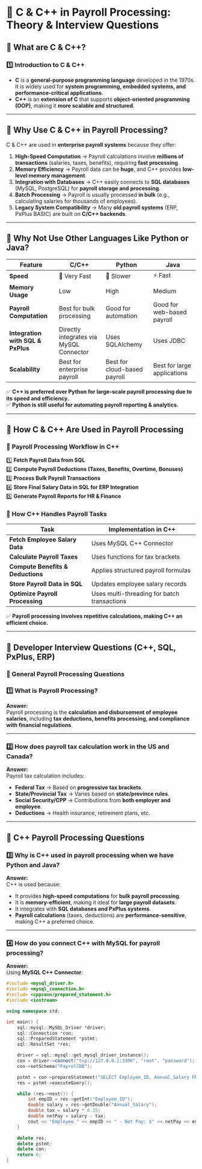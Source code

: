 # **📌 C & C++ in Payroll Processing: Theory & Interview Questions**

## **🔹 What are C & C++?**
### **1️⃣ Introduction to C & C++**
- **C** is a **general-purpose programming language** developed in the 1970s. It is widely used for **system programming, embedded systems, and performance-critical applications**.
- **C++** is an **extension of C** that supports **object-oriented programming (OOP)**, making it **more scalable and structured**.

---

## **🔹 Why Use C & C++ in Payroll Processing?**
C & C++ are used in **enterprise payroll systems** because they offer:
1. **High-Speed Computation** → Payroll calculations involve **millions of transactions** (salaries, taxes, benefits), requiring **fast processing**.
2. **Memory Efficiency** → Payroll data can be **huge**, and C++ provides **low-level memory management**.
3. **Integration with Databases** → C++ easily connects to **SQL databases** (MySQL, PostgreSQL) for **payroll storage and processing**.
4. **Batch Processing** → Payroll is usually processed **in bulk** (e.g., calculating salaries for thousands of employees).
5. **Legacy System Compatibility** → Many **old payroll systems** (ERP, PxPlus BASIC) are built on **C/C++ backends**.

---

## **🔹 Why Not Use Other Languages Like Python or Java?**
| **Feature** | **C/C++** | **Python** | **Java** |
|------------|----------|-----------|--------|
| **Speed** | 🚀 Very Fast | 🐢 Slower | ⚡ Fast |
| **Memory Usage** | Low | High | Medium |
| **Payroll Computation** | Best for bulk processing | Good for automation | Good for web-based payroll |
| **Integration with SQL & PxPlus** | Directly integrates via MySQL Connector | Uses SQLAlchemy | Uses JDBC |
| **Scalability** | Best for enterprise payroll | Best for cloud-based payroll | Best for large applications |

✅ **C++ is preferred over Python for large-scale payroll processing due to its speed and efficiency.**  
✅ **Python is still useful for automating payroll reporting & analytics.**

---

## **🔹 How C & C++ Are Used in Payroll Processing**
### **📌 Payroll Processing Workflow in C++**
1️⃣ **Fetch Payroll Data from SQL**  
2️⃣ **Compute Payroll Deductions (Taxes, Benefits, Overtime, Bonuses)**  
3️⃣ **Process Bulk Payroll Transactions**  
4️⃣ **Store Final Salary Data in SQL for ERP Integration**  
5️⃣ **Generate Payroll Reports for HR & Finance**  

### **📌 How C++ Handles Payroll Tasks**
| **Task** | **Implementation in C++** |
|---------|-------------------------|
| **Fetch Employee Salary Data** | Uses MySQL C++ Connector |
| **Calculate Payroll Taxes** | Uses functions for tax brackets |
| **Compute Benefits & Deductions** | Applies structured payroll formulas |
| **Store Payroll Data in SQL** | Updates employee salary records |
| **Optimize Payroll Processing** | Uses multi-threading for batch transactions |

✅ **Payroll processing involves repetitive calculations, making C++ an efficient choice.**  

---

## **📌 Developer Interview Questions (C++, SQL, PxPlus, ERP)**
### **🔹 General Payroll Processing Questions**
### **1️⃣ What is Payroll Processing?**
**Answer:**  
Payroll processing is the **calculation and disbursement of employee salaries**, including **tax deductions, benefits processing, and compliance with financial regulations**.

---

### **2️⃣ How does payroll tax calculation work in the US and Canada?**
**Answer:**  
Payroll tax calculation includes:
- **Federal Tax** → Based on **progressive tax brackets**.
- **State/Provincial Tax** → Varies based on **state/province rules**.
- **Social Security/CPP** → Contributions from **both employer and employee**.
- **Deductions** → Health insurance, retirement plans, etc.

---

## **🔹 C++ Payroll Processing Questions**
### **3️⃣ Why is C++ used in payroll processing when we have Python and Java?**
**Answer:**  
C++ is used because:
- It provides **high-speed computations** for **bulk payroll processing**.
- It is **memory-efficient**, making it ideal for **large payroll datasets**.
- It integrates with **SQL databases and PxPlus systems**.
- **Payroll calculations** (taxes, deductions) are **performance-sensitive**, making C++ a preferred choice.

---

### **4️⃣ How do you connect C++ with MySQL for payroll processing?**
**Answer:**  
Using **MySQL C++ Connector**:
```cpp
#include <mysql_driver.h>
#include <mysql_connection.h>
#include <cppconn/prepared_statement.h>
#include <iostream>

using namespace std;

int main() {
    sql::mysql::MySQL_Driver *driver;
    sql::Connection *con;
    sql::PreparedStatement *pstmt;
    sql::ResultSet *res;

    driver = sql::mysql::get_mysql_driver_instance();
    con = driver->connect("tcp://127.0.0.1:3306", "root", "password");
    con->setSchema("PayrollDB");

    pstmt = con->prepareStatement("SELECT Employee_ID, Annual_Salary FROM PayrollData");
    res = pstmt->executeQuery();

    while (res->next()) {
        int empID = res->getInt("Employee_ID");
        double salary = res->getDouble("Annual_Salary");
        double tax = salary * 0.15;
        double netPay = salary - tax;
        cout << "Employee " << empID << " - Net Pay: $" << netPay << endl;
    }

    delete res;
    delete pstmt;
    delete con;
    return 0;
}

```
